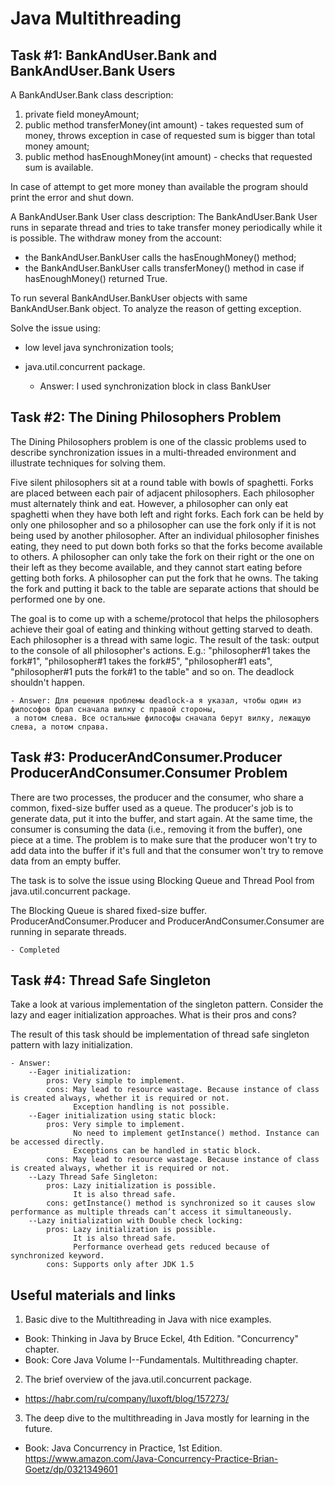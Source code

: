# Java Multithreading

## Task #1: BankAndUser.Bank and BankAndUser.Bank Users

A BankAndUser.Bank class description:
1. private field moneyAmount;
2. public method transferMoney(int amount) - takes requested sum of money, throws exception in case of requested sum is bigger 
than total money amount;
3. public method hasEnoughMoney(int amount) - checks that requested sum is available.

In case of attempt to get more money than available the program should print the error and shut down.

A BankAndUser.Bank User class description:
The BankAndUser.Bank User runs in separate thread and tries to take transfer money periodically while it is possible.
The withdraw money from the account:
- the BankAndUser.BankUser calls the hasEnoughMoney() method;
- the BankAndUser.BankUser calls transferMoney() method in case if hasEnoughMoney() returned True.

To run several BankAndUser.BankUser objects with same BankAndUser.Bank object.
To analyze the reason of getting exception.

Solve the issue using:
-  low level java synchronization tools;
-  java.util.concurrent package.


    - Answer: I used synchronization block in class BankUser 
## Task #2: The Dining Philosophers Problem

The Dining Philosophers problem is one of the classic problems used to describe synchronization issues in a multi-threaded environment 
and illustrate techniques for solving them.

Five silent philosophers sit at a round table with bowls of spaghetti. Forks are placed between each pair of adjacent philosophers.
Each philosopher must alternately think and eat. However, a philosopher can only eat spaghetti when they have both left and right forks. 
Each fork can be held by only one philosopher and so a philosopher can use the fork only if it is not being used by another philosopher. 
After an individual philosopher finishes eating, they need to put down both forks so that the forks become available to others. 
A philosopher can only take the fork on their right or the one on their left as they become available, and they cannot start eating before getting both forks. 
A philosopher can put the fork that he owns.
The taking the fork and putting it back to the table are separate actions that should be performed one by one.

The goal is to come up with a scheme/protocol that helps the philosophers achieve their goal of eating and thinking without getting starved to death.
Each philosopher is a thread with same logic.
The result of the task: output to the console of all philosopher's actions. 
E.g.: "philosopher#1 takes the fork#1", "philosopher#1 takes the fork#5", "philosopher#1 eats", "philosopher#1 puts the fork#1 to the table" and so on. 
The deadlock shouldn't happen.
   
    - Answer: Для решения проблемы deadlock-а я указал, чтобы один из философов брал сначала вилку с правой стороны,
     а потом слева. Все остальные философы сначала берут вилку, лежащую слева, а потом справа.
## Task #3: ProducerAndConsumer.Producer ProducerAndConsumer.Consumer Problem

There are two processes, the producer and the consumer, who share a common, fixed-size buffer used as a queue. 
The producer's job is to generate data, put it into the buffer, and start again. 
At the same time, the consumer is consuming the data (i.e., removing it from the buffer), one piece at a time. 
The problem is to make sure that the producer won't try to add data into the buffer if it's full 
and that the consumer won't try to remove data from an empty buffer.

The task is to solve the issue using Blocking Queue and Thread Pool from java.util.concurrent package.

The Blocking Queue is shared fixed-size buffer.
ProducerAndConsumer.Producer and ProducerAndConsumer.Consumer are running in separate threads.
    
    - Completed
## Task #4: Thread Safe Singleton

Take a look at various implementation of the singleton pattern. 
Consider the lazy and eager initialization approaches. 
What is their pros and cons?

The result of this task should be implementation of thread safe singleton pattern with lazy initialization.

    - Answer: 
        --Eager initialization: 
            pros: Very simple to implement.
            cons: May lead to resource wastage. Because instance of class is created always, whether it is required or not.
                  Exception handling is not possible.
        --Eager initialization using static block:
            pros: Very simple to implement.
                  No need to implement getInstance() method. Instance can be accessed directly.
                  Exceptions can be handled in static block.
            cons: May lead to resource wastage. Because instance of class is created always, whether it is required or not.
        --Lazy Thread Safe Singleton:
            pros: Lazy initialization is possible.
                  It is also thread safe.
            cons: getInstance() method is synchronized so it causes slow performance as multiple threads can’t access it simultaneously.
        --Lazy initialization with Double check locking:
            pros: Lazy initialization is possible.
                  It is also thread safe.
                  Performance overhead gets reduced because of synchronized keyword.
            cons: Supports only after JDK 1.5
## Useful materials and links
1. Basic dive to the Multithreading in Java with nice examples.

- Book: Thinking in Java by Bruce Eckel, 4th Edition. "Concurrency" chapter.
- Book: Core Java Volume I--Fundamentals. Multithreading chapter.

2. The brief overview of the java.util.concurrent package.

- https://habr.com/ru/company/luxoft/blog/157273/

3. The deep dive to the multithreading in Java mostly for learning in the future.

- Book: Java Concurrency in Practice, 1st Edition.
  https://www.amazon.com/Java-Concurrency-Practice-Brian-Goetz/dp/0321349601